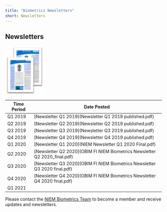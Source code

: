 ```yaml
---
title: "Biometrics Newsletters"
short: Newsletters
---
```


## Newsletters

<img align="center" width="25%" src="Biometrics-Newsletter.png">

|Time Period|Date Posted|
|---|---|
|Q1 2019|[Newsletter Q1 2019](Newsletter Q1 2019 published.pdf)
|Q2 2019|[Newsletter Q2 2019](Newsletter Q2 2019 published.pdf)
|Q3 2019|[Newsletter Q3 2019](Newsletter Q3 2019 published.pdf)
|Q4 2019|[Newsletter Q4 2019](Newsletter Q4 2019 published.pdf)
|Q1 2020|[Newsletter Q1 2020](NIEM Newsletter Q1 2020 Final.pdf)
|Q2 2020|[Newsletter Q2 2020](OBIM FI NIEM Biometrics Newsletter Q2 2020_final.pdf)
|Q3 2020|[Newsletter Q3 2020](OBIM FI NIEM Biometrics Newsletter Q3 2020 final.pdf)
|Q4 2020|[Newsletter Q4 2020](OBIM FI NIEM Biometrics Newsletter Q4 2020 final.pdf)
|Q1 2021|

Please contact the [NIEM Biometrics Team](mailto:OBIMFuturesIdentityNIEM@obim.dhs.gov) to become a member and receive updates and newsletters.
